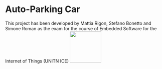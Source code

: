# Auto-Parking Car
This project has been developed by Mattia Rigon, Stefano Bonetto and Simone Roman as the exam for the course of Embedded Software for the Internet of Things (UNITN ICE)
<img src = "https://user-images.githubusercontent.com/106806808/214949012-11d4c1a4-8c19-4645-9019-a4a329ae3a71.jpg" style="width:100px"></img>
